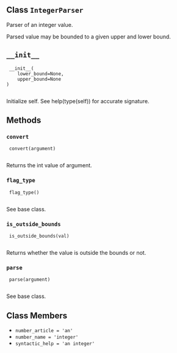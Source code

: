 

## Class  `IntegerParser` 
Parser of an integer value.

Parsed value may be bounded to a given upper and lower bound.

##  `__init__` 


```
 __init__(
    lower_bound=None,
    upper_bound=None
)
 
```

Initialize self.  See help(type(self)) for accurate signature.

## Methods


###  `convert` 


```
 convert(argument)
 
```

Returns the int value of argument.

###  `flag_type` 


```
 flag_type()
 
```

See base class.

###  `is_outside_bounds` 


```
 is_outside_bounds(val)
 
```

Returns whether the value is outside the bounds or not.

###  `parse` 


```
 parse(argument)
 
```

See base class.

## Class Members
-  `number_article = 'an'`  []()
-  `number_name = 'integer'`  []()
-  `syntactic_help = 'an integer'`  []()
